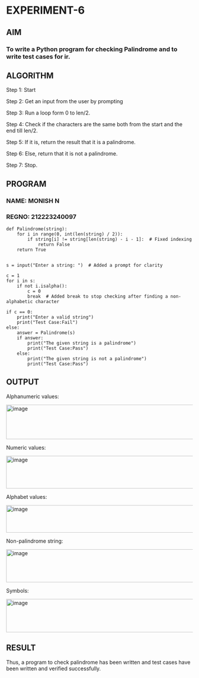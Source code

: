 # EXPERIMENT-6

## AIM
### To write a Python program for checking Palindrome and to write test cases for ir. 

## ALGORITHM
Step 1: Start

Step 2: Get an input from the user by prompting

Step 3: Run a loop form 0 to len/2.

Step 4: Check if the characters are the same both from the start and the end till len/2.

Step 5: If it is, return the result that it is a palindrome.

Step 6: Else, return that it is not a palindrome.

Step 7: Stop. 

## PROGRAM
### NAME: MONISH N
### REGNO: 212223240097
~~~
def Palindrome(string):
    for i in range(0, int(len(string) / 2)):
        if string[i] != string[len(string) - i - 1]:  # Fixed indexing
            return False
    return True


s = input("Enter a string: ")  # Added a prompt for clarity

c = 1
for i in s:
    if not i.isalpha():
        c = 0
        break  # Added break to stop checking after finding a non-alphabetic character

if c == 0:
    print("Enter a valid string")
    print("Test Case:Fail")
else:
    answer = Palindrome(s)
    if answer:
        print("The given string is a palindrome")
        print("Test Case:Pass")
    else:
        print("The given string is not a palindrome")
        print("Test Case:Pass") 

~~~

## OUTPUT

Alphanumeric values:

<img width="687" height="93" alt="image" src="https://github.com/user-attachments/assets/23ac8502-ee08-47a1-85f6-d52cffb20026" />

Numeric values:

<img width="675" height="88" alt="image" src="https://github.com/user-attachments/assets/b75066bb-400c-425f-a74c-720462586cb6" />


Alphabet values:

<img width="598" height="74" alt="image" src="https://github.com/user-attachments/assets/a6a40b8b-e22b-42ab-be80-9ed79f9efcc6" />

Non-palindrome string:

<img width="648" height="89" alt="image" src="https://github.com/user-attachments/assets/bb4a3dab-a0ec-47ab-8b9c-4e67b72dfad0" />


Symbols:

<img width="630" height="90" alt="image" src="https://github.com/user-attachments/assets/152434ee-e8f3-46c8-b47b-01895cfc80d1" />


## RESULT
Thus, a program to check palindrome has been written and test cases have been written and verified
successfully. 
